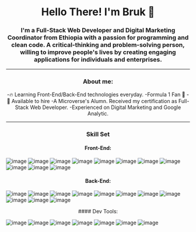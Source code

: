 
<div id="languajes" align="center">

# Hello There! I'm Bruk 🤖

### I'm a Full-Stack Web Developer and Digital Marketing Coordinator from Ethiopia with a passion for programming and clean code. A critical-thinking and problem-solving person, willing to improve people's lives by creating engaging applications for individuals and enterprises.

<hr>

### About me:
-🔥 Learning Front-End/Back-End technologies everyday.
-Formula 1 Fan 🏁
-🦾 Available to hire 
-A Microverse's Alumn. Received my certification as Full-Stack Web Developer.
-Experienced on Digital Marketing and Google Analytic.


<hr>

### Skill Set
#### Front-End:
<div id="front-end" align="left">
  
  ![image](https://img.shields.io/badge/JavaScript-F7DF1E.svg?style=for-the-badge&logo=JavaScript&logoColor=black)
  ![image](https://img.shields.io/badge/TypeScript-3178C6.svg?style=for-the-badge&logo=TypeScript&logoColor=white)
  ![image](https://img.shields.io/badge/HTML5-E34F26.svg?style=for-the-badge&logo=HTML5&logoColor=white)
  ![image](https://img.shields.io/badge/CSS3-1572B6.svg?style=for-the-badge&logo=CSS3&logoColor=white)
  ![image](https://img.shields.io/badge/React-61DAFB.svg?style=for-the-badge&logo=React&logoColor=black)
  ![image](https://img.shields.io/badge/Redux-764ABC.svg?style=for-the-badge&logo=Redux&logoColor=white)
  ![image](https://img.shields.io/badge/Vue.js-4FC08D.svg?style=for-the-badge&logo=vuedotjs&logoColor=white)
  ![image](https://img.shields.io/badge/Next.js-000000.svg?style=for-the-badge&logo=nextdotjs&logoColor=white)
  ![image](https://img.shields.io/badge/Tailwind%20CSS-06B6D4.svg?style=for-the-badge&logo=Tailwind-CSS&logoColor=white)
  ![image](https://img.shields.io/badge/Testing%20Library-E33332.svg?style=for-the-badge&logo=Testing-Library&logoColor=white)
  ![image](https://img.shields.io/badge/Bootstrap-7952B3.svg?style=for-the-badge&logo=Bootstrap&logoColor=white)
</div>

#### Back-End:
<div id="back-end" align="left">
  
  ![image](https://img.shields.io/badge/Ruby-CC342D.svg?style=for-the-badge&logo=Ruby&logoColor=white)
  ![image](https://img.shields.io/badge/Ruby%20on%20Rails-CC0000.svg?style=for-the-badge&logo=Ruby-on-Rails&logoColor=white)
  ![image](https://img.shields.io/badge/MySQL-4479A1.svg?style=for-the-badge&logo=MySQL&logoColor=white)
  ![image](https://img.shields.io/badge/PostgreSQL-4169E1.svg?style=for-the-badge&logo=PostgreSQL&logoColor=white)
  ![image](https://img.shields.io/badge/Node.js-339933.svg?style=for-the-badge&logo=nodedotjs&logoColor=white)
  ![image](https://img.shields.io/badge/Express-000000.svg?style=for-the-badge&logo=Express&logoColor=white)
  ![image](https://img.shields.io/badge/Google%20Cloud-4285F4.svg?style=for-the-badge&logo=Google-Cloud&logoColor=white)
  ![image](https://img.shields.io/badge/Firebase-FFCA28.svg?style=for-the-badge&logo=Firebase&logoColor=black)
  ![image](https://img.shields.io/badge/Amazon%20AWS-232F3E.svg?style=for-the-badge&logo=Amazon-AWS&logoColor=white)
  ![image](https://img.shields.io/badge/Docker-2496ED.svg?style=for-the-badge&logo=Docker&logoColor=white)
  ![image](https://img.shields.io/badge/Cloudflare-F38020.svg?style=for-the-badge&logo=Cloudflare&logoColor=white)
</div>
#### Dev Tools:
<div id="back-end" align="left">
  
  ![image](https://img.shields.io/badge/Git-F05032.svg?style=for-the-badge&logo=Git&logoColor=white)
  ![image](https://img.shields.io/badge/GitHub-181717.svg?style=for-the-badge&logo=GitHub&logoColor=white)
  ![image](https://img.shields.io/badge/Visual%20Studio%20Code-007ACC.svg?style=for-the-badge&logo=Visual-Studio-Code&logoColor=white)
  ![image](https://img.shields.io/badge/DataGrip-000000.svg?style=for-the-badge&logo=DataGrip&logoColor=white)
  ![image](https://img.shields.io/badge/Webpack-8DD6F9.svg?style=for-the-badge&logo=Webpack&logoColor=black)
  ![image](https://img.shields.io/badge/Ubuntu-E95420.svg?style=for-the-badge&logo=Ubuntu&logoColor=white)
  ![image](https://img.shields.io/badge/WebStorm-000000.svg?style=for-the-badge&logo=WebStorm&logoColor=white)
</div>
